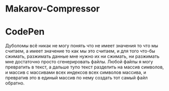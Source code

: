 # Makarov-Compressor

# CodePen
Дуболомы всё никак не могу понять что не имеет значения то что мы считаем, а имеет значение то как мы это считаем, и для того что-бы сжимать, разжимать данные мне нужно их ни сжимать, ни разжимать мне достаточно просто сгенерировать файлы. Любой файлы я могу превратить в текст, а дальше тупо текст разделить на массив символов, и массив с массивами всех индексов всех символов массива, и превратив это в единый массив по нему создать тот самый файл обратно.
